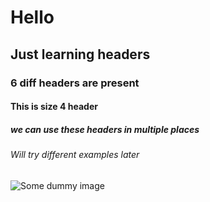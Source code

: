# Hello
## Just learning headers
### 6 diff headers are present
#### This is size 4 header
##### we can use these headers in multiple places 
###### Will try different examples later


![Some dummy image](https://next-images.123rf.com/index/_next/image/?url=https://assets-cdn.123rf.com/index/static/assets/top-section-bg.jpeg&w=3840&q=75)
